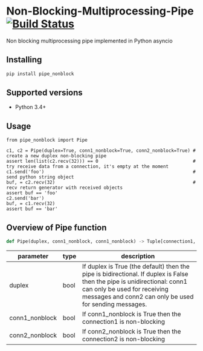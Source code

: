 # Non-Blocking-Multiprocessing-Pipe [![Build Status](https://travis-ci.org/maxtwen/Non-Blocking-Multiprocessing-Pipe.svg?branch=master)](https://travis-ci.org/maxtwen/Non-Blocking-Multiprocessing-Pipe)
Non blocking multiprocessing pipe implemented in Python asyncio

## Installing

```bash
pip install pipe_nonblock
```

## Supported versions

- Python 3.4+

## Usage
```python3
from pipe_nonblock import Pipe

c1, c2 = Pipe(duplex=True, conn1_nonblock=True, conn2_nonblock=True) # create a new duplex non-blocking pipe
assert len(list(c2.recv(32))) == 0                                   # try receive data from a connection, it's empty at the moment 
c1.send('foo')                                                       # send python string object
buf, = c2.recv(32)                                                   # recv return generator with received objects
assert buf == 'foo'
c2.send('bar')
buf, = c1.recv(32)
assert buf == 'bar'
```

## Overview of Pipe function

```python
def Pipe(duplex, conn1_nonblock, conn1_nonblock) -> Tuple[connection1, connection2]:
```

| parameter  |type   | description  |
|---|---|---|
| duplex  | bool  | If duplex is True (the default) then the pipe is bidirectional. If duplex is False then the pipe is unidirectional: conn1 can only be used for receiving messages and conn2 can only be used for sending messages.  |
| conn1_nonblock  | bool  | If conn1_nonblock is True then the connection1 is  non-blocking  |
| conn2_nonblock  |bool   |  If conn2_nonblock is True then the connection2 is  non-blocking |